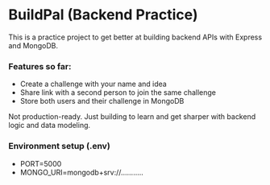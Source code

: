 # BuildPal (Backend Practice)

This is a practice project to get better at building backend APIs with Express and MongoDB.

### Features so far:
- Create a challenge with your name and idea
- Share link with a second person to join the same challenge
- Store both users and their challenge in MongoDB

Not production-ready. Just building to learn and get sharper with backend logic and data modeling.


### Environment setup (.env)

- PORT=5000
- MONGO_URI=mongodb+srv://...........